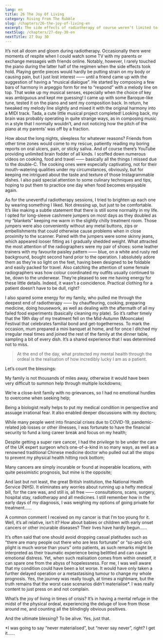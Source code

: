 ```yaml
---
lang: en
title: 26 The Joy Of Living
category: Rising From The Rubble
slug: /chapters/26-the-joy-of-living-en
excerpt: The side effects of radiotherapy of course weren’t limited to just disturbing my absolute pitch and causing mayhem in my mouth or throat. None of the tissues and organs in the path and field of radiation were spared.
nextSlug: /chapters/27-day-30-en
nextTitle: 27 Day 30
---
```


It’s not all doom and gloom during radiotherapy. Occasionally there were moments of respite when I could watch some TV with my parents or exchange messages with friends online. Notably, however, I rarely touched the piano during the latter half of the regimen when the side effects took hold. Playing gentle pieces would hardly be putting strain on my body or causing pain, but I just lost interest —— until a friend came up with the suggestion of having a “musical dialogue”. He started by composing a few bars of harmony in arpeggio form for me to “respond” with a melody line on top. That woke up my musical senses, especially when the choice of key was ambiguous and kept me guessing! I came up with some Baroque-like tune, tested it on the piano and sent my composition back. In return, he tweaked my melody line slightly and mixed it with the original harmony into a MIDI track. Tada, a cute little musical project completed! Looking back, my brain was probably operating in quite strange ways, as in composing music in a style that I normally wouldn’t, and not noticing how the pitch of the piano at my parents’ was off by a fraction.

How about the long nights, sleepless for whatever reasons? Friends from other time zones would come to my rescue, patiently reading my boring reports on oral ulcers, pain, or sticky saliva. And of course there’s YouTube providing unlimited brain fodder of all kinds. I scoffed down numerous videos on cooking, food and travel —— basically all the things I missed due to the double-C. The cooking ones were especially captivating, not for their mouth-watering qualities under my circumstances, obviously, but for keeping me intrigued about the taste and texture of those Instagrammable dishes. I also paid special attention to some culinary techniques and tips, hoping to put them to practice one day when food becomes enjoyable again.

As for the uneventful radiotherapy sessions, I tried to brighten up each one by wearing something I liked. Not dressing up, but just to be comfortable. It’s like making a subtle statement that there is still some normality in my life. I opted for long-sleeve cashmere jumpers on most days as they doubled as my “blankets” keeping me warm in the slightly chilly treatment room. Those jumpers were also conveniently without any metal buttons, zips or embellishments that could otherwise cause problems when in close proximity to the scanner. Paired with the jumpers were some skinny jeans, which appeared looser fitting as I gradually shedded weight. What attracted the most attention of the radiographers were my pair of shoes: some leather trainers with my favourite paisley pattern —— blue, on a white and rusty red background, bought second hand prior to the operation. I absolutely adore them as they’re so light on the feet, having been designed to be foldable and easily packed for travel. Also catching the attention of some female radiographers was how colour coordinated my outfits usually continued to be, down to the underwear. They’re pleased to see me having energy for these little details. Indeed, it wasn’t a coincidence. Practical clothing for a patient doesn’t have to be dull, right?

I also spared some energy for my family, who pulled me through the deepest end of radiotherapy —— by chauffeuring, cooking, preparing medicine, doing housework, as well as dealing with the aftermath of all my failed food experiments (basically cleaning my plate). So it’s rather timely that the 19th day of my treatment fell on the Mid-Autumn (Mooncake) Festival that celebrates familial bond and get-togetherness. To mark the occasion, mum prepared a mini banquet at home, and for once I ditched my irregular meal times and joined the rest of the family at the dinner table, sampling a bit of every dish. It’s a shared experience that I was determined not to miss.

>At the end of the day, what protected my mental health through the ordeal is the realisation of how incredibly lucky I am as a patient.

Let’s count the blessings:

My family is not thousands of miles away, otherwise it would have been very difficult to summon help through multiple lockdowns;

We’re a close-knit family with no grievances, so I had no emotional hurdles to overcome when seeking help;

Being a biologist really helps to put my medical condition in perspective and assuage irrational fear. It also enabled deeper discussions with my doctors;

While many people went into financial crises due to COVID-19, pandemic-related job losses or other illnesses, I was fortunate to have the financial security to fund a long career break and focus on my health;

Despite getting a super rare cancer, I had the privilege to be under the care of the UK expert surgeon who’s one-of-a-kind in so many ways, as well as a renowned traditional Chinese medicine doctor who pulled out all the stops to prevent my physical health hitting rock bottom;

Many cancers are simply incurable or found at inoperable locations, with quite pessimistic prognosis, but mine is the opposite;

And last but not least, the great British institution, the National Health Service (NHS). It eliminates any worries about running up a hefty medical bill, for the care was, and still is, all free —— consultations, scans, surgery, hospital stay, radiotherapy and all medicines. I still remember how in the early days of my diagnosis, I was weighing my options of going private for treatment......

A common comment I received on my cancer is that I’m too young for it. Well, it’s all relative, isn’t it? How about babies or children with early onset cancers or other incurable diseases? Their lives have hardly begun......

It’s often said that one should avoid dropping casual platitudes such as “there are many people out there who are less fortunate” or “so-and-so’s plight is much worse than yours” onto patients, as such remarks might be interpreted as their traumatic experience being belittled and can cause emotional distress. Yet, when such realisation comes from within oneself, it can spare one from the abyss of hopelessness. For me, I was well aware that my condition could have been a lot worse. It would have only taken a further delayed operation or a metastasising tumour to change my whole prognosis. Yes, the journey was really tough, at times a nightmare, but the truth remains that the worst case scenarios didn’t materialise*. I was really content to just press on and not complain.

What’s the joy of living in times of crisis? It’s in having a mental refuge in the midst of the physical ordeal, experiencing the deluge of love from those around me, and counting all the blindingly obvious positives. 

And the ultimate blessing? To be alive. Yes, just that.

<p class='secondary'>*I was going to say “never materialised”, but “never say never”, right? I get it......
